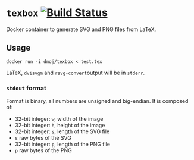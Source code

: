 # `texbox` [![Build Status](https://github.com/DMOJ/texbox/workflows/build/badge.svg)](https://github.com/DMOJ/texbox/actions/)
Docker container to generate SVG and PNG files from LaTeX.

## Usage

    docker run -i dmoj/texbox < test.tex

LaTeX, `dvisvgm` and `rsvg-convert`output will be in `stderr`.

### `stdout` format

Format is binary, all numbers are unsigned and big-endian. It is composed of:

- 32-bit integer: `w`, width of the image
- 32-bit integer: `h`, height of the image
- 32-bit integer: `s`, length of the SVG file
- `s` raw bytes of the SVG
- 32-bit integer: `p`, length of the PNG file
- `p` raw bytes of the PNG
